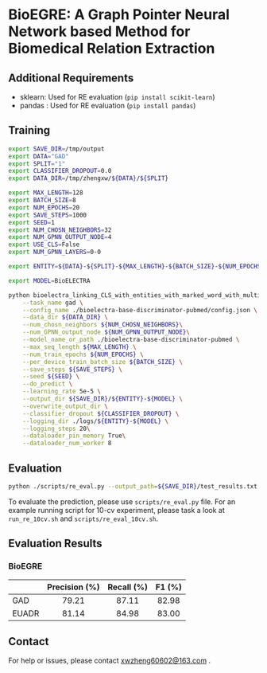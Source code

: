 # BioEGRE: A Graph Pointer Neural Network based Method for Biomedical Relation Extraction

## Additional Requirements
- sklearn: Used for RE evaluation (`pip install scikit-learn`)
- pandas : Used for RE evaluation (`pip install pandas`)

## Training
```bash
export SAVE_DIR=/tmp/output
export DATA="GAD"
export SPLIT="1"
export CLASSIFIER_DROPOUT=0.0
export DATA_DIR=/tmp/zhengxw/${DATA}/${SPLIT}

export MAX_LENGTH=128
export BATCH_SIZE=8
export NUM_EPOCHS=20
export SAVE_STEPS=1000
export SEED=1
export NUM_CHOSN_NEIGHBORS=32
export NUM_GPNN_OUTPUT_NODE=4
export USE_CLS=False
export NUM_GPNN_LAYERS=0-0

export ENTITY=${DATA}-${SPLIT}-${MAX_LENGTH}-${BATCH_SIZE}-${NUM_EPOCHS}-${NUM_CHOSN_NEIGHBORS}-${NUM_GPNN_OUTPUT_NODE}-${CLASSIFIER_DROPOUT}-${USE_CLS}-${NUM_GPNN_LAYERS}

export MODEL=BioELECTRA

python bioelectra_linking_CLS_with_entities_with_marked_word_with_multiple_gpnn_layers_for_binary_classification.py \
    --task_name gad \
    --config_name ./bioelectra-base-discriminator-pubmed/config.json \
    --data_dir ${DATA_DIR} \
    --num_chosn_neighbors ${NUM_CHOSN_NEIGHBORS}\
    --num_GPNN_output_node ${NUM_GPNN_OUTPUT_NODE}\
    --model_name_or_path ./bioelectra-base-discriminator-pubmed \
    --max_seq_length ${MAX_LENGTH} \
    --num_train_epochs ${NUM_EPOCHS} \
    --per_device_train_batch_size ${BATCH_SIZE} \
    --save_steps ${SAVE_STEPS} \
    --seed ${SEED} \
    --do_predict \
    --learning_rate 5e-5 \
    --output_dir ${SAVE_DIR}/${ENTITY}-${MODEL} \
    --overwrite_output_dir \
    --classifier_dropout ${CLASSIFIER_DROPOUT} \
    --logging_dir ./logs/${ENTITY}-${MODEL} \
    --logging_steps 20\
    --dataloader_pin_memory True\
    --dataloader_num_worker 8
```

## Evaluation
```bash
python ./scripts/re_eval.py --output_path=${SAVE_DIR}/test_results.txt --answer_path=${DATA_DIR}/test.tsv
```
To evaluate the prediction, please use `scripts/re_eval.py` file. 
For an example running script for 10-cv experiment, please task a look at `run_re_10cv.sh` and `scripts/re_eval_10cv.sh`.

## Evaluation Results
### BioEGRE

|                |     Precision (%)    |     Recall (%)    |     F1 (%)    |
|----------------|:--------------------:|:-----------------:|:-------------:|
| GAD            |         79.21        |        87.11      |     82.98     |
| EUADR          |         81.14        |        84.98      |     83.00     |

## Contact
For help or issues, please contact xwzheng60602@163.com .

